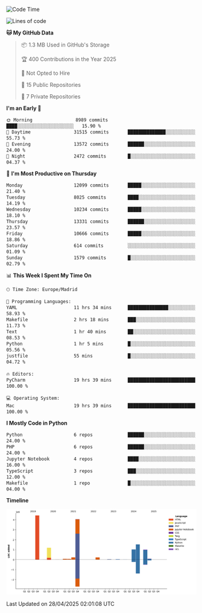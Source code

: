 <!--START_SECTION:waka-->
![Code Time](http://img.shields.io/badge/Code%20Time-794%20hrs%2025%20mins-blue)

![Lines of code](https://img.shields.io/badge/From%20Hello%20World%20I%27ve%20Written-14.0%20million%20lines%20of%20code-blue)

**🐱 My GitHub Data** 

> 📦 1.3 MB Used in GitHub's Storage 
 > 
> 🏆 400 Contributions in the Year 2025
 > 
> 🚫 Not Opted to Hire
 > 
> 📜 15 Public Repositories 
 > 
> 🔑 7 Private Repositories 
 > 
**I'm an Early 🐤** 

```text
🌞 Morning                8989 commits        ████░░░░░░░░░░░░░░░░░░░░░   15.90 % 
🌆 Daytime                31515 commits       ██████████████░░░░░░░░░░░   55.73 % 
🌃 Evening                13572 commits       ██████░░░░░░░░░░░░░░░░░░░   24.00 % 
🌙 Night                  2472 commits        █░░░░░░░░░░░░░░░░░░░░░░░░   04.37 % 
```
📅 **I'm Most Productive on Thursday** 

```text
Monday                   12099 commits       █████░░░░░░░░░░░░░░░░░░░░   21.40 % 
Tuesday                  8025 commits        ████░░░░░░░░░░░░░░░░░░░░░   14.19 % 
Wednesday                10234 commits       █████░░░░░░░░░░░░░░░░░░░░   18.10 % 
Thursday                 13331 commits       ██████░░░░░░░░░░░░░░░░░░░   23.57 % 
Friday                   10666 commits       █████░░░░░░░░░░░░░░░░░░░░   18.86 % 
Saturday                 614 commits         ░░░░░░░░░░░░░░░░░░░░░░░░░   01.09 % 
Sunday                   1579 commits        █░░░░░░░░░░░░░░░░░░░░░░░░   02.79 % 
```


📊 **This Week I Spent My Time On** 

```text
🕑︎ Time Zone: Europe/Madrid

💬 Programming Languages: 
YAML                     11 hrs 34 mins      ███████████████░░░░░░░░░░   58.93 % 
Makefile                 2 hrs 18 mins       ███░░░░░░░░░░░░░░░░░░░░░░   11.73 % 
Text                     1 hr 40 mins        ██░░░░░░░░░░░░░░░░░░░░░░░   08.53 % 
Python                   1 hr 5 mins         █░░░░░░░░░░░░░░░░░░░░░░░░   05.56 % 
justfile                 55 mins             █░░░░░░░░░░░░░░░░░░░░░░░░   04.72 % 

🔥 Editors: 
PyCharm                  19 hrs 39 mins      █████████████████████████   100.00 % 

💻 Operating System: 
Mac                      19 hrs 39 mins      █████████████████████████   100.00 % 
```

**I Mostly Code in Python** 

```text
Python                   6 repos             ██████░░░░░░░░░░░░░░░░░░░   24.00 % 
PHP                      6 repos             ██████░░░░░░░░░░░░░░░░░░░   24.00 % 
Jupyter Notebook         4 repos             ████░░░░░░░░░░░░░░░░░░░░░   16.00 % 
TypeScript               3 repos             ███░░░░░░░░░░░░░░░░░░░░░░   12.00 % 
Makefile                 1 repo              █░░░░░░░░░░░░░░░░░░░░░░░░   04.00 % 
```



**Timeline**

![Lines of Code chart](https://raw.githubusercontent.com/danisoronellas/danisoronellas/main/assets/bar_graph.png)


 Last Updated on 28/04/2025 02:01:08 UTC
<!--END_SECTION:waka-->
